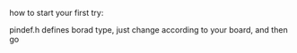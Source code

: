 how to start your first try:

pindef.h defines borad type,  just change according to your board, and then go 
